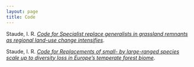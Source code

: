 ```yaml
---
layout: page
title: Code
---
```


Staude, I. R. [*Code for Specialist replace generalists in grassland remnants as regional land-use change intensifies*](...).

Staude, I. R. [*Code for Replacements of small- by large-ranged species scale up to diversity loss in Europe’s temperate forest biome*](https://doi.org/10.6084/m9.figshare.10110713.v1).


